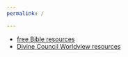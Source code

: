 ```yaml
---
permalink: /

---
```


- [free Bible resources](./bible_resources.md)
- [Divine Council Worldview resources](./divine_council.md)
